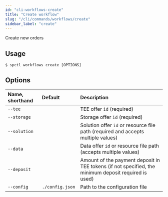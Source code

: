 ```yaml
---
id: "cli-workflows-create"
title: "Create workflow"
slug: "/cli/commands/workflows/create"
sidebar_label: "create"
---
```


Create new orders

## Usage

```
$ spctl workflows create [OPTIONS]
```

## Options

|**Name, shorthand**|**Default**|**Description**|
| :- | :- | :- |
|`--tee`||TEE offer `id` (required)|
|`--storage`||Storage offer `id` (required)|
|`--solution`||Solution offer `id` or resource file path (required and accepts multiple values)|
|`--data`||Data offer `id` or resource file path (accepts multiple values)|
|`--deposit`||Amount of the payment deposit in TEE tokens (if not specified, the minimum deposit required is used)|
|`--config`|`./config.json`|Path to the configuration file|
